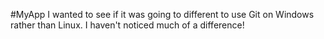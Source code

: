 #MyApp
I wanted to see if it was going to different to use Git on Windows rather than Linux. I haven't noticed much of a difference!
